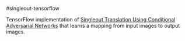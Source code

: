 #singleout-tensorflow

TensorFlow implementation of [Singleout Translation Using Conditional Adversarial Networks](https://arxiv.org/pdf/1611.07004v1.pdf) that learns a mapping from input images to output images. 


